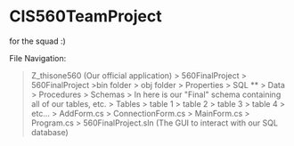 # CIS560TeamProject
for the squad :)

File Navigation:

> Z_thisone560 (Our official application)
	> 560FinalProject
		> 560FinalProject
			>bin folder
			> obj folder
			> Properties
			> SQL **
				> Data
				> Procedures
				> Schemas
					> In here is our "Final" schema containing all of our tables, etc.
				> Tables
					> table 1
					> table 2
					> table 3
					> table 4
					> etc...
			> AddForm.cs
			> ConnectionForm.cs
			> MainForm.cs
			> Program.cs
		> 560FinalProject.sln (The GUI to interact with our SQL database)

